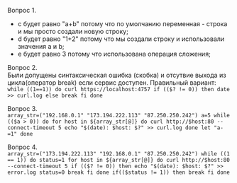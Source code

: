 Вопрос 1. 
- с будет равно "a+b" потому что по умолчанию переменная - строка и мы просто создали новую строку;
- d будет равно "1+2" потому что мы создали строку и использовали значения a и b;
- e будет равно 3 потому что использована операция сложения;

Вопрос 2. \
Были допущены синтаксическая ошибка (скобка) и отсутвие выхода из цикла(оператор break) если сервис доступен. 
Правильный вариант:
`while ((1==1))
do
curl https://localhost:4757
if (($? != 0))
then
date >> curl.log
else
break
fi
done
`

Вопрос 3. \
`array_str=("192.168.0.1" "173.194.222.113" "87.250.250.242")
a=5
while (($a > 0))
do
for host in ${array_str[@]}
do
curl http://$host:80 --connect-timeout 5
echo "$(date): $host: $?" >> curl.log
done
let "a-=1"
done`

Вопрос 4. \
`array_str=("173.194.222.113" "192.168.0.1" "87.250.250.242")
while ((1 == 1))
do
    status=1
    for host in ${array_str[@]}
    do
        curl http://$host:80 --connect-timeout 5
        if (($? != 0))
        then
        echo "$(date): $host: $?" >> error.log
        status=0
            break
        fi
    done
    if(($status != 1))
    then
       break
    fi
done`

